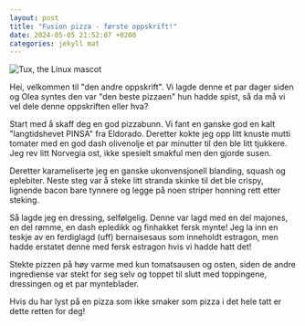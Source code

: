 ```yaml
---
layout: post
title: "Fusion pizza - første oppskrift!"
date: 2024-05-05 21:52:07 +0200
categories: jekyll mat
---
```


![Tux, the Linux mascot](/poud/assets/images/pizzabilde.jpg)

Hei, velkommen til "den andre oppskrift".
Vi lagde denne et par dager siden og Olea syntes den var "den beste pizzaen" hun hadde spist, så da må vi vel dele denne oppskriften eller hva?

Start med å skaff deg en god pizzabunn. Vi fant en ganske god en kalt "langtidshevet PINSA" fra Eldorado. Deretter kokte jeg opp litt knuste mutti tomater med en god dash olivenolje et par minutter til den ble litt tjukkere. Jeg rev litt Norvegia ost, ikke spesielt smakful men den gjorde susen.

Deretter karameliserte jeg en ganske ukonvensjonell blanding, squash og eplebiter. Neste steg var å steke litt stranda skinke til det ble crispy, lignende bacon bare tynnere og legge på noen striper honning rett etter steking.

Så lagde jeg en dressing, selfølgelig. Denne var lagd med en del majones, en del rømme, en dash epledikk og finhakket fersk mynte! Jeg la inn en teskje av en ferdiglagd (uff) bernaisesaus som inneholdt estragon, men hadde erstatet denne med fersk estragon hvis vi hadde hatt det!

Stekte pizzen på høy varme med kun tomatsausen og osten, siden de andre ingrediense var stekt for seg selv og toppet til slutt med toppingene, dressingen og et par mynteblader.

Hvis du har lyst på en pizza som ikke smaker som pizza i det hele tatt er dette retten for deg!

